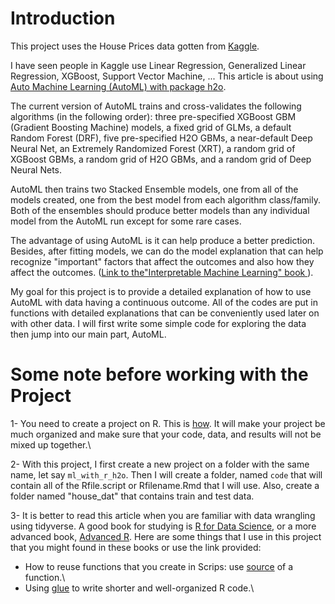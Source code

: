 # Introduction

This project uses the House Prices data gotten from [Kaggle](https://www.kaggle.com/c/house-prices-advanced-regression-techniques). 

I have seen people in Kaggle use Linear Regression, Generalized Linear Regression, XGBoost, Support Vector Machine, ... This article is about using [Auto Machine Learning (AutoML) with package h2o](https://docs.h2o.ai/h2o/latest-stable/h2o-docs/automl.html).

The current version of AutoML trains and cross-validates the following algorithms (in the following order):  three pre-specified XGBoost GBM (Gradient Boosting Machine) models, a fixed grid of GLMs, a default Random Forest (DRF), five pre-specified H2O GBMs, a near-default Deep Neural Net, an Extremely Randomized Forest (XRT), a random grid of XGBoost GBMs, a random grid of H2O GBMs, and a random grid of Deep Neural Nets. 

AutoML then trains two Stacked Ensemble models, one from all of the models created, one from the best model from each algorithm class/family. Both of the ensembles should produce better models than any individual model from the AutoML run except for some rare cases.

The advantage of using AutoML is it can help produce a better prediction. Besides, after fitting models, we can do the model explanation that can help recognize "important" factors that affect the outcomes and also how they affect the outcomes. ([Link to the"Interpretable Machine Learning" book ](https://christophm.github.io/interpretable-ml-book/)).

My goal for this project is to provide a detailed explanation of how to use AutoML with data having a continuous outcome. All of the codes are put in functions with detailed explanations that can be conveniently used later on with other data.  I will first write some simple code for exploring the data then jump into our main part, AutoML.


# Some note before working with the Project

1- You need to create a project on R. This is [how](https://support.rstudio.com/hc/en-us/articles/200526207-Using-Projects). It will make your project be much organized and make sure that your code, data, and results will not be mixed up together.\

2- With this project, I first create a new project on a folder with the same name, let say `ml_with_r_h2o`. Then I will create a folder, named `code` that will contain all of the Rfile.script or Rfilename.Rmd that I will use. Also, create a folder named "house_dat" that contains train and test data.

3- It is better to read this article when you are familiar with data wrangling using tidyverse. A good book for studying is [R for Data Science](https://r4ds.had.co.nz/), or a more advanced book, [Advanced R](https://adv-r.hadley.nz/). Here are some things that I use in this project that you might found in these books or use the link provided:
  - How to reuse functions that you create in  Scrips: use [source](https://www.rdocumentation.org/packages/base/versions/3.6.2/topics/source) of a function.\
  - Using [glue](https://glue.tidyverse.org/) to write shorter and well-organized R code.\
  
